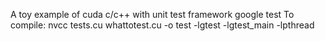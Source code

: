 A toy example of cuda c/c++ with unit test framework google test
To compile:
nvcc tests.cu whattotest.cu -o test -lgtest -lgtest_main -lpthread

